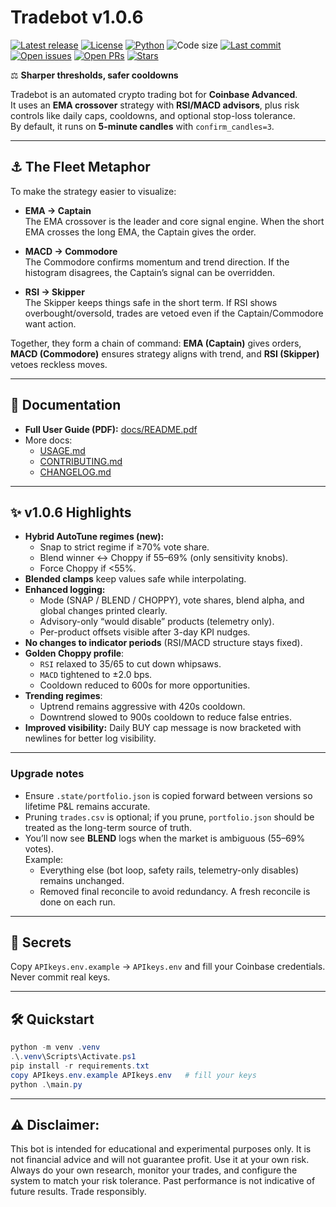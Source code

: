 # Tradebot v1.0.6

[![Latest release](https://img.shields.io/github/v/release/Madmartigan1/tradebot?sort=semver)](https://github.com/Madmartigan1/tradebot/releases)
[![License](https://img.shields.io/github/license/Madmartigan1/tradebot)](LICENSE)
[![Python](https://img.shields.io/badge/python-3.13%2B-blue)](requirements.txt)
![Code size](https://img.shields.io/github/languages/code-size/Madmartigan1/tradebot)
[![Last commit](https://img.shields.io/github/last-commit/Madmartigan1/tradebot)](https://github.com/Madmartigan1/tradebot/commits/main)
[![Open issues](https://img.shields.io/github/issues/Madmartigan1/tradebot)](https://github.com/Madmartigan1/tradebot/issues)
[![Open PRs](https://img.shields.io/github/issues-pr/Madmartigan1/tradebot)](https://github.com/Madmartigan1/tradebot/pulls)
[![Stars](https://img.shields.io/github/stars/Madmartigan1/tradebot?style=social)](https://github.com/Madmartigan1/tradebot/stargazers)

⚖️ **Sharper thresholds, safer cooldowns**

Tradebot is an automated crypto trading bot for **Coinbase Advanced**.  
It uses an **EMA crossover** strategy with **RSI/MACD advisors**, plus risk controls like daily caps, cooldowns, and optional stop-loss tolerance.  
By default, it runs on **5-minute candles** with `confirm_candles=3`.

---

## ⚓ The Fleet Metaphor
To make the strategy easier to visualize:

- **EMA → Captain**  
  The EMA crossover is the leader and core signal engine. When the short EMA crosses the long EMA, the Captain gives the order.

- **MACD → Commodore**  
  The Commodore confirms momentum and trend direction. If the histogram disagrees, the Captain’s signal can be overridden.

- **RSI → Skipper**  
  The Skipper keeps things safe in the short term. If RSI shows overbought/oversold, trades are vetoed even if the Captain/Commodore want action.

Together, they form a chain of command: **EMA (Captain)** gives orders, **MACD (Commodore)** ensures strategy aligns with trend, and **RSI (Skipper)** vetoes reckless moves.

---

## 📖 Documentation
- **Full User Guide (PDF):** [docs/README.pdf](docs/README.pdf)
- More docs:
  - [USAGE.md](USAGE.md)
  - [CONTRIBUTING.md](CONTRIBUTING.md)
  - [CHANGELOG.md](CHANGELOG.md)

---

## ✨ v1.0.6 Highlights
- **Hybrid AutoTune regimes (new):**
  - Snap to strict regime if ≥70% vote share.
  - Blend winner ↔ Choppy if 55–69% (only sensitivity knobs).
  - Force Choppy if <55%.
- **Blended clamps** keep values safe while interpolating.
- **Enhanced logging:**
  - Mode (SNAP / BLEND / CHOPPY), vote shares, blend alpha, and global changes printed clearly.
  - Advisory-only “would disable” products (telemetry only).
  - Per-product offsets visible after 3-day KPI nudges.
- **No changes to indicator periods** (RSI/MACD structure stays fixed).
- **Golden Choppy profile**:
  - `RSI` relaxed to 35/65 to cut down whipsaws.  
  - `MACD` tightened to ±2.0 bps.  
  - Cooldown reduced to 600s for more opportunities.
- **Trending regimes**:
  - Uptrend remains aggressive with 420s cooldown.  
  - Downtrend slowed to 900s cooldown to reduce false entries.  
- **Improved visibility:** Daily BUY cap message is now bracketed with newlines for better log visibility.

---

### Upgrade notes
- Ensure `.state/portfolio.json` is copied forward between versions so lifetime P&L remains accurate.
- Pruning `trades.csv` is optional; if you prune, `portfolio.json` should be treated as the long-term source of truth.
- You’ll now see **BLEND** logs when the market is ambiguous (55–69% votes).  
  Example:  
  - Everything else (bot loop, safety rails, telemetry-only disables) remains unchanged.
  - Removed final reconcile to avoid redundancy. A fresh reconcile is done on each run.
  
---

## 🔐 Secrets
Copy `APIkeys.env.example` -> `APIkeys.env` and fill your Coinbase credentials.  
Never commit real keys.

---

## 🛠️ Quickstart
```powershell
python -m venv .venv
.\.venv\Scripts\Activate.ps1
pip install -r requirements.txt
copy APIkeys.env.example APIkeys.env   # fill your keys
python .\main.py
```

---

## ⚠️ Disclaimer:
This bot is intended for educational and experimental purposes only. It is not financial advice and will not guarantee profit. Use it at your own risk.
Always do your own research, monitor your trades, and configure the system to match your risk tolerance.
Past performance is not indicative of future results. Trade responsibly.

